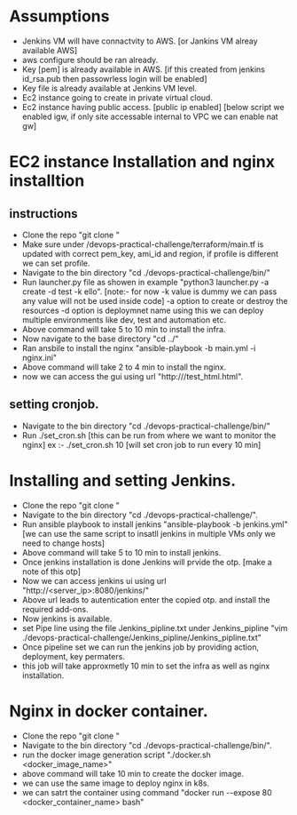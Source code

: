 # Assumptions
- Jenkins VM will have connactvity to AWS. [or Jankins VM alreay available AWS]
- aws configure should be ran already.
- Key [pem] is already available in AWS. [if this created from jenkins id_rsa.pub then passowrless login will be enabled]
- Key file is already available at Jenkins VM level.
- Ec2 instance going to create in private virtual cloud.
- Ec2 instance having public access. [public ip enabled] [below script we enabled igw, if only site accessable internal to VPC we can enable nat gw]

# EC2 instance Installation and nginx installtion 
## instructions
- Clone the repo "git clone <repo-url>"
- Make sure under /devops-practical-challenge/terraform/main.tf is updated with correct pem_key, ami_id and region, if profile is different we can set profile.
- Navigate to the bin directory "cd ./devops-practical-challenge/bin/"
- Run launcher.py file as showen in example "python3 launcher.py -a create -d test -k ello". [note:-  for now -k value is dummy we can pass any value will not be used inside code]
     -a option to create or destroy the resources
     -d option is deploymnet name using this we can deploy multiple environments like dev, test and automation etc.
- Above command will take 5 to 10 min to install the infra.
- Now navigate to the base directory "cd ../"
- Ran ansbile to install the nginx "ansible-playbook -b main.yml -i nginx.ini"
- Above command will take 2 to 4 min to install the nginx.
- now we can access the gui using url "http://<VM-ip>/test_html.html".
## setting cronjob.
  - Navigate to the bin directory "cd ./devops-practical-challenge/bin/"
  - Run ./set_cron.sh <time in min> [this can be run from where we want to monitor the nginx]
     ex :- ./set_cron.sh 10 [will set cron job to run every 10 min]
  

# Installing and setting Jenkins.
- Clone the repo "git clone <repo-url>"
- Navigate to the bin directory "cd ./devops-practical-challenge/".
- Run ansible playbook to install jenkins "ansible-playbook -b jenkins.yml" [we can use the same script to insatll jenkins in multiple VMs only we need to change hosts]
- Above command will take 5 to 10 min to install jenkins.
- Once jenkins installation is done Jenkins will prvide the otp. [make a note of this otp]
- Now we can access jenkins ui using url "http://<server_ip>:8080/jenkins/"
- Above url leads to autentication enter the copied otp. and install the required add-ons.
- Now jenkins is available.
- set Pipe line using the file Jenkins_pipline.txt under Jenkins_pipline "vim ./devops-practical-challenge/Jenkins_pipline/Jenkins_pipline.txt"
- Once pipeline set we can run the jenkins job by providing action, deployment, key permaters.
- this job will take approxmetly 10 min to set the infra as well as nginx installation.
  
 # Nginx in docker container.
- Clone the repo "git clone <repo-url>"
- Navigate to the bin directory "cd ./devops-practical-challenge/bin/".
- run the docker image generation script "./docker.sh <docker_image_name>"
- above command will take 10 min to create the docker image.
- we can use the same image to deploy nginx in k8s.
- we can satrt the container using command "docker run --expose 80 <docker_container_name> bash"
  

